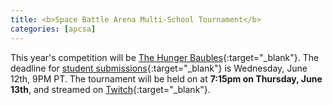 ```yaml
---
title: <b>Space Battle Arena Multi-School Tournament</b>
categories: [apcsa]
---
```

This year's competition will be [The Hunger Baubles](https://mikeware.github.io/SpaceBattleArena/games/thehungerbaubles.html){:target="_blank"}. The deadline for [student submissions](https://battlearena.mikeware.com/submit/index.html){:target="_blank"} is Wednesday, June 12th, 9PM PT. The tournament will be held on at <b>7:15pm on Thursday, June 13th</b>, and streamed on [Twitch](https://twitch.tv/MikewareXGR){:target="_blank"}.
